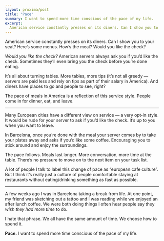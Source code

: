 ```yaml
---
layout: proxima/post
title: "Pace"
summary: I want to spend more time conscious of the pace of my life.
excerpt:
  American service constantly presses on its diners. Can I show you to your seat? Here’s some menus. How’s the meal? Would you like the check? The pace of meals in America is a reflection of this service style. People come in for dinner, eat, and leave.
---
```


American service constantly presses on its diners. Can I show you to your seat? Here’s some menus. How’s the meal? Would you like the check?

*Would you like the check?* American servers always ask you if you’d like the check. Sometimes they’ll even bring you the check before you’re done eating.

It’s all about turning tables. More tables, more tips (it’s not all greedy — servers are paid less and rely on tips as part of their salary in America). And diners have places to go and people to see, right?

The pace of meals in America is a reflection of this service style. People come in for dinner, eat, and leave.

----

Many European cities have a different view on service — a very opt-in style. It would be rude for your server to ask if you’d like the check. It’s up to you when you want to leave.

In Barcelona, once you’re done with the meal your server comes by to take your plates away and asks if you’d like  some coffee. Encouraging you to stick around and enjoy the surroundings.

The pace follows. Meals last longer. More conversation, more time at the table. There’s no pressure to move on to the next item on your task list.

A lot of people I talk to label this change of pace as “european cafe culture”. But I think it’s really just a culture of people comfortable staying at restaurants without eating/drinking something as fast as possible.

----

A few weeks ago I was in Barcelona taking a break from life. At one point, my friend was sketching out a tattoo and I was reading while we enjoyed an after lunch coffee. We were both doing things I often hear people say they *wish they had more time* to do.

I hate that phrase. We all have the same amount of time. We choose how to spend it.

**Pace.** I want to spend more time conscious of the pace of my life.